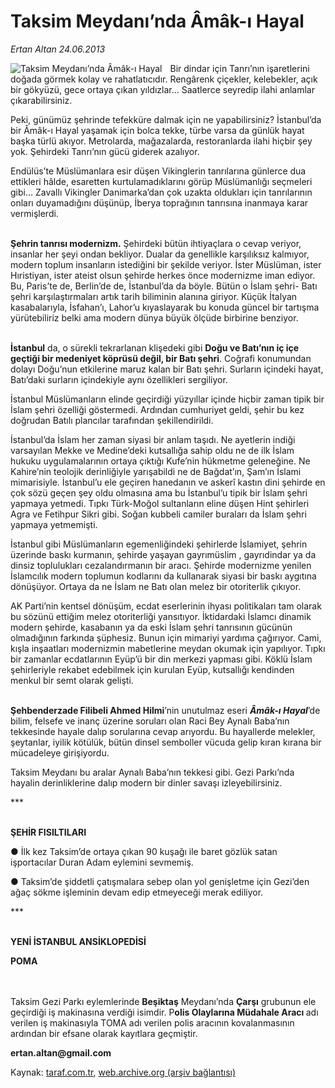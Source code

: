 # Taksim Meydanı’nda Âmâk-ı Hayal

*Ertan Altan 24.06.2013*

<div class="yazi"><img align="left" alt="Taksim Meydanı’nda Âmâk-ı Hayal" border="0" src="http://www.taraf.com.tr/fotoraflar/makaleler/taksim-meydani-nda-amak-i-hayal_6634_orijinal.jpg" style="border-right-width:10px; border-color:#FFFFFF"/><p>Bir dindar için Tanrı’nın işaretlerini doğada görmek kolay ve rahatlatıcıdır. Rengârenk çiçekler, kelebekler, açık bir gökyüzü, gece ortaya çıkan yıldızlar... Saatlerce seyredip ilahi anlamlar çıkarabilirsiniz. </p>
<p>Peki, günümüz şehrinde tefekküre dalmak için ne yapabilirsiniz? İstanbul’da bir Âmâk-ı Hayal yaşamak için bolca tekke, türbe varsa da günlük hayat başka türlü akıyor. Metrolarda, mağazalarda, restoranlarda ilahi hiçbir şey yok. Şehirdeki Tanrı’nın gücü giderek azalıyor.</p>
<p>Endülüs’te Müslümanlara esir düşen Vikinglerin tanrılarına günlerce dua ettikleri hâlde, esaretten kurtulamadıklarını görüp Müslümanlığı seçmeleri gibi... Zavallı Vikingler Danimarka’dan çok uzakta oldukları için tanrılarının onları duyamadığını düşünüp, İberya toprağının tanrısına inanmaya karar vermişlerdi. </p>
<p><b><br/>Şehrin tanrısı modernizm.</b> Şehirdeki bütün ihtiyaçlara o cevap veriyor, insanlar her şeyi ondan bekliyor. Dualar da genellikle karşılıksız kalmıyor, modern toplum insanların istediğini bir şekilde veriyor. İster Müslüman, ister Hıristiyan, ister ateist olsun şehirde herkes önce modernizme iman ediyor. Bu, Paris’te de, Berlin’de de, İstanbul’da da böyle. Bütün o İslam şehri- Batı şehri karşılaştırmaları artık tarih biliminin alanına giriyor. Küçük İtalyan kasabalarıyla, İsfahan’ı, Lahor’u kıyaslayarak bu konuda güncel bir tartışma yürütebiliriz belki ama modern dünya büyük ölçüde birbirine benziyor. </p>
<p><b><br/>İstanbul</b> da, o sürekli tekrarlanan klişedeki gibi <b>Doğu ve Batı’nın iç içe geçtiği bir medeniyet köprüsü değil, bir Batı şehri</b>. Coğrafi konumundan dolayı Doğu’nun etkilerine maruz kalan bir Batı şehri. Surların içindeki hayat, Batı’daki surların içindekiyle aynı özellikleri sergiliyor. </p>
<p>İstanbul Müslümanların elinde geçirdiği yüzyıllar içinde hiçbir zaman tipik bir İslam şehri özelliği göstermedi. Ardından cumhuriyet geldi, şehir bu kez doğrudan Batılı plancılar tarafından şekillendirildi. </p>
<p>İstanbul’da İslam her zaman siyasi bir anlam taşıdı. Ne ayetlerin indiği varsayılan Mekke ve Medine’deki kutsallığa sahip oldu ne de ilk İslam hukuku uygulamalarının ortaya çıktığı Kufe’nin hükmetme geleneğine. Ne Kahire’nin teolojik derinliğiyle yarışabildi ne de Bağdat’ın, Şam’ın İslami mimarisiyle. İstanbul’u ele geçiren hanedanın ve askerî kastın dini şehirde en çok sözü geçen şey oldu olmasına ama bu İstanbul’u tipik bir İslam şehri yapmaya yetmedi. Tıpkı Türk-Moğol sultanların eline düşen Hint şehirleri Agra ve Fetihpur Sikri gibi. Soğan kubbeli camiler buraları da İslam şehri yapmaya yetmemişti.</p>
<p>İstanbul gibi Müslümanların egemenliğindeki şehirlerde İslamiyet, şehrin üzerinde baskı kurmanın, şehirde yaşayan gayrımüslim , gayrıdindar ya da dinsiz toplulukları cezalandırmanın bir aracı. Şehirde modernizme yenilen İslamcılık modern toplumun kodlarını da kullanarak siyasi bir baskı aygıtına dönüşüyor. Ortaya da ne İslam ne Batı olan melez bir otoriterlik çıkıyor. </p>
<p>AK Parti’nin kentsel dönüşüm, ecdat eserlerinin ihyası politikaları tam olarak bu sözünü ettiğim melez otoriterliği yansıtıyor. İktidardaki İslamcı dinamik modern şehirde, kasabanın ya da eski İslam şehri tanrısının gücünün olmadığının farkında şüphesiz. Bunun için mimariyi yardıma çağırıyor. Cami, kışla inşaatları modernizmin mabetlerine meydan okumak için yapılıyor. Tıpkı bir zamanlar ecdatlarının Eyüp’ü bir din merkezi yapması gibi. Köklü İslam şehirleriyle rekabet edebilmek için kurulan Eyüp, kutsallığı kendinden menkul bir semt olarak gelişti. </p>
<p><b><br/>Şehbenderzade Filibeli Ahmed Hilmi</b>’nin unutulmaz eseri <b><i>Âmâk-ı Hayal</i></b>’de bilim, felsefe ve inanç üzerine soruları olan Raci Bey Aynalı Baba’nın tekkesinde hayale dalıp sorularına cevap arıyordu. Bu hayallerde melekler, şeytanlar, iyilik kötülük, bütün dinsel semboller vücuda gelip kıran kırana bir mücadeleye girişiyordu. </p>
<p>Taksim Meydanı bu aralar Aynalı Baba’nın tekkesi gibi. Gezi Parkı’nda hayalin derinliklerine dalıp modern bir dinler savaşı izleyebilirsiniz.</p>
<p><b><b></b></b></p>
<p>***</p>
<p><b><br/>ŞEHİR FISILTILARI</b></p>
<p>● İlk kez Taksim’de ortaya çıkan 90 kuşağı ile baret gözlük satan işportacılar Duran Adam eylemini sevmemiş. </p>
<p>● Taksim’de şiddetli çatışmalara sebep olan yol genişletme için Gezi’den ağaç sökme işleminin devam edip etmeyeceği merak ediliyor.</p>
<p>***</p>
<p><b><br/>YENİ İSTANBUL ANSİKLOPEDİSİ</b></p><b>
<p>POMA</p></b><br/><br/>Taksim Gezi Parkı eylemlerinde <strong>Beşiktaş</strong> Meydanı’nda <strong>Çarşı</strong> grubunun ele geçirdiği iş makinasına verdiği isimdir. P<strong>olis Olaylarına Müdahale Aracı</strong><b> </b>adı verilen iş makinasıyla TOMA adı verilen polis aracının kovalanmasının ardından bir efsane olarak kayıtlara geçmiştir.
<p><b>ertan.altan@gmail.com</b></p>
</div>

Kaynak: [taraf.com.tr](http://www.taraf.com.tr:80/ertan-altan/makale-taksim-meydani-nda-amak-i-hayal.htm), [web.archive.org (arşiv bağlantısı)](http://web.archive.org/web/20130626022110/http://www.taraf.com.tr:80/ertan-altan/makale-taksim-meydani-nda-amak-i-hayal.htm)
